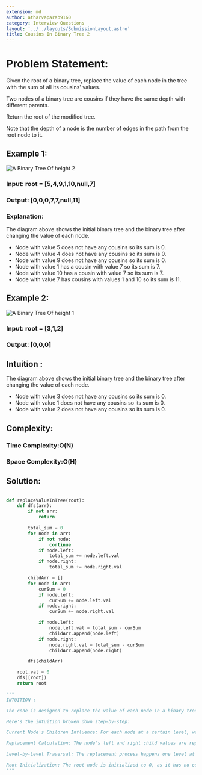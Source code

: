 ```yaml
---
extension: md
author: atharvaparab9160
category: Interview Questions
layout: '../../layouts/SubmissionLayout.astro'
title: Cousins In Binary Tree 2
---
```

# Problem Statement:

Given the root of a binary tree, replace the value of each node in the tree with the sum of all its cousins' values.

Two nodes of a binary tree are cousins if they have the same depth with different parents.

Return the root of the modified tree.

Note that the depth of a node is the number of edges in the path from the root node to it.

## Example 1:

![A Binary Tree Of height 2](https://assets.leetcode.com/uploads/2023/01/11/example11.png)

### Input: root = [5,4,9,1,10,null,7]

### Output: [0,0,0,7,7,null,11]

### Explanation:

The diagram above shows the initial binary tree and the binary tree after changing the value of each node.
- Node with value 5 does not have any cousins so its sum is 0.
- Node with value 4 does not have any cousins so its sum is 0.
- Node with value 9 does not have any cousins so its sum is 0.
- Node with value 1 has a cousin with value 7 so its sum is 7.
- Node with value 10 has a cousin with value 7 so its sum is 7.
- Node with value 7 has cousins with values 1 and 10 so its sum is 11.

## Example 2:

![A Binary Tree Of height 1](https://assets.leetcode.com/uploads/2023/01/11/diagram33.png)

### Input: root = [3,1,2]

### Output: [0,0,0]

## Intuition :

The diagram above shows the initial binary tree and the binary tree after changing the value of each node.
- Node with value 3 does not have any cousins so its sum is 0.
- Node with value 1 does not have any cousins so its sum is 0.
- Node with value 2 does not have any cousins so its sum is 0.

## Complexity:
### Time Complexity:O(N)

### Space Complexity:O(H)

## Solution:

```py

def replaceValueInTree(root):
    def dfs(arr):
        if not arr:
            return

        total_sum = 0
        for node in arr:
            if not node:
                continue
            if node.left:
                total_sum += node.left.val
            if node.right:
                total_sum += node.right.val

        childArr = []
        for node in arr:
            curSum = 0
            if node.left:
                curSum += node.left.val
            if node.right:
                curSum += node.right.val

            if node.left:
                node.left.val = total_sum - curSum
                childArr.append(node.left)
            if node.right:
                node.right.val = total_sum - curSum
                childArr.append(node.right)

        dfs(childArr)

    root.val = 0
    dfs([root])
    return root

"""
INTUITION :

The code is designed to replace the value of each node in a binary tree with a new value that depends on its sibling nodes. Specifically, for each node, the new value is calculated as the sum of the values of all child nodes across the current level, excluding the current node's children.

Here's the intuition broken down step-by-step:

Current Node's Children Influence: For each node at a certain level, we look at the sum of all child nodes at that level (across all nodes at the same level).

Replacement Calculation: The node's left and right child values are replaced by the sum of all child nodes at that level minus the sum of their own children. In essence, each child node receives the sum of its "cousins" (children of its parent's sibling nodes).

Level-by-Level Traversal: The replacement process happens one level at a time, similar to a breadth-first traversal (BFS), but using DFS recursion to traverse down the tree while calculating and setting new values for each child node based on its cousins.

Root Initialization: The root node is initialized to 0, as it has no cousins at its level.
"""





